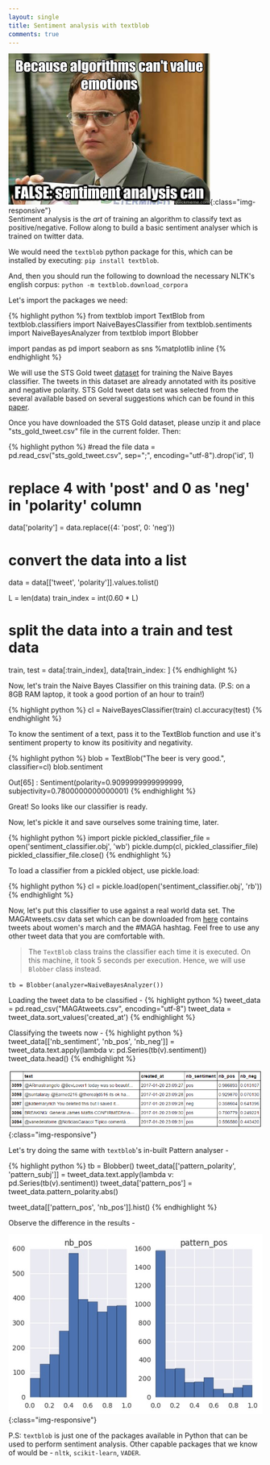 ```yaml
---
layout: single
title: Sentiment analysis with textblob
comments: true
---
```


![sentiment-analysis-meme](/images/algorithms_can.jpg){:class="img-responsive"}
<br>
Sentiment analysis is the _art_ of training an algorithm to classify text as positive/negative. 
Follow along to build a basic sentiment analyser which is trained on twitter data.

We would need the `textblob` python package for this, which can be installed by executing:  `pip install textblob`.

And, then you should run the following to download the necessary NLTK's english corpus: 
`python -m textblob.download_corpora`

Let's import the packages we need: 

{% highlight python %}
from textblob import TextBlob
from textblob.classifiers import NaiveBayesClassifier
from textblob.sentiments import NaiveBayesAnalyzer
from textblob import Blobber

import pandas as pd
import seaborn as sns
%matplotlib inline
{% endhighlight %}

We will use the STS Gold tweet [dataset](http://tweenator.com/index.php?page_id=13) for training the Naive Bayes classifier. The tweets in this dataset are already annotated with its positive and negative polarity. STS Gold tweet data set was selected from the several available based on several suggestions which can be found in this [paper](http://ceur-ws.org/Vol-1096/paper1.pdf).

Once you have downloaded the STS Gold dataset, please unzip it and place "sts_gold_tweet.csv" file in the current folder.
Then: 

{% highlight python %}
#read the file
data = pd.read_csv("sts_gold_tweet.csv", sep=";", encoding="utf-8").drop('id', 1)

# replace 4 with 'post' and 0 as 'neg' in 'polarity' column
data['polarity'] = data.replace({4: 'post', 0: 'neg'})

# convert the data into a list
data = data[['tweet', 'polarity']].values.tolist()

L = len(data)
train_index = int(0.60 * L)

# split the data into a train and test data
train, test = data[:train_index], data[train_index: ]
{% endhighlight %}

Now, let's train the Naive Bayes Classifier on this training data.
(P.S: on a 8GB RAM laptop, it took a good portion of an hour to train!)

{% highlight python %}
cl = NaiveBayesClassifier(train)
cl.accuracy(test)
{% endhighlight %}

To know the sentiment of a text, pass it to the TextBlob function and use it's sentiment property to know its positivity and negativity.

{% highlight python %}
blob = TextBlob("The beer is very good.", classifier=cl)
blob.sentiment

Out[65] : Sentiment(polarity=0.9099999999999999, subjectivity=0.7800000000000001)
{% endhighlight %}

Great! So looks like our classifier is ready. 

Now, let's pickle it and save ourselves some training time, later.

{% highlight python %}
import pickle
pickled_classifier_file = open('sentiment_classifier.obj', 'wb')
pickle.dump(cl, pickled_classifier_file)
pickled_classifier_file.close()
{% endhighlight %}

To load a classifier from a pickled object, use pickle.load:

{% highlight python %}
cl = pickle.load(open('sentiment_classifier.obj', 'rb'))
{% endhighlight %}

Now, let's put this classifier to use against a real world data set.
The MAGAtweets.csv data set which can be downloaded from [here](https://data.world/wendyhe/tweets-on-womensmarch-and-maga) contains tweets about women's march and the #MAGA hashtag.
Feel free to use any other tweet data that you are comfortable with.

> The `TextBlob` class trains the classifier each time it is executed. On this machine, it took 5 seconds per execution. Hence, we will use `Blobber` class instead.	

`tb = Blobber(analyzer=NaiveBayesAnalyzer())`

Loading the tweet data to be classified - 
{% highlight python %}
tweet_data = pd.read_csv("MAGAtweets.csv", encoding="utf-8")
tweet_data = tweet_data.sort_values('created_at')
{% endhighlight %}

Classifying the tweets now -
{% highlight python %}
tweet_data[['nb_sentiment', 'nb_pos', 'nb_neg']] = tweet_data.text.apply(lambda v: pd.Series(tb(v).sentiment))
tweet_data.head()
{% endhighlight %}

![image-title-here](/images/sentiments_in_a_table.png){:class="img-responsive"}

Let's try doing the same with `textblob`'s in-built Pattern analyser - 

{% highlight python %}
tb = Blobber()
tweet_data[['pattern_polarity', 'pattern_subj']] = tweet_data.text.apply(lambda v: pd.Series(tb(v).sentiment))
tweet_data['pattern_pos']  = tweet_data.pattern_polarity.abs()

tweet_data[['pattern_pos', 'nb_pos']].hist()
{% endhighlight %}

Observe the difference in the results - 

![image-title-here](/images/sentiment_histogram.jpg){:class="img-responsive"}

P.S: `textblob` is just one of the packages available in Python that can be used to perform sentiment analysis. Other capable packages that we know of would be - `nltk`, `scikit-learn`, `VADER`.